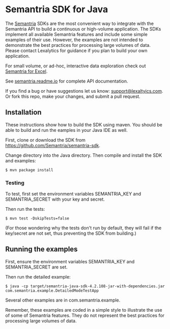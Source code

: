 # Semantria SDK for Java

The [Semantria](https://www.lexalytics.com/semantria) SDKs are the most convenient way to integrate with the Semantria API to build a continuous or high-volume application. The SDKs implement all available Semantria features and include some simple examples of their use. However, the examples are not intended to demonstrate the best practices for processing large volumes of data. Please contact Lexalytics for guidance if you plan to build your own application.

For small volume, or ad-hoc, interactive data exploration check out [Semantria for Excel](https://www.lexalytics.com/semantria/excel).

See [semantria.readme.io](https://semantria.readme.io/docs/) for complete API documentation.

If you find a bug or have suggestions let us know: support@lexaltyics.com. Or fork this repo, make your changes, and submit a pull request.

## Installation

These instructions show how to build the SDK using maven. You should be able to build and run the eamples in your Java IDE as well.

First, clone or download the SDK from https://github.com/Semantria/semantria-sdk.

Change directory into the Java directory. Then compile and install the SDK and examples:

    $ mvn package install

### Testing

To test, first set the environment variables SEMANTRIA\_KEY and SEMANTRIA\_SECRET with your key and secret.

Then run the tests:

    $ mvn test -DskipTests=false

(For those wondering why the tests don't run by default, they will fail if the key/secret are not set, thus preventing the SDK from building.)

## Running the examples

First, ensure the environment variables SEMANTRIA\_KEY and SEMANTRIA\_SECRET are set.

Then run the detailed example:

    $ java -cp target/semantria-java-sdk-4.2.108-jar-with-dependencies.jar com.semantria.example.DetailedModeTestApp

Several other examples are in com.semantria.example.

Remember, these examples are coded in a simple style to illustrate the use of some of Semantria features. They do not represent the best practices for processing large volumes of data.

